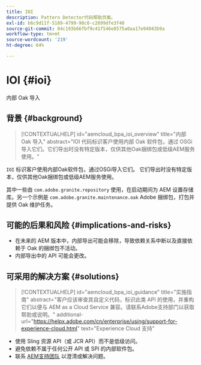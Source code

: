 ```yaml
---
title: IOI
description: Pattern Detector代码帮助页面。
exl-id: b6c9d11f-5189-4799-98c0-c2699dfe3f40
source-git-commit: 84c193b66fbf9c41f546e8575a0aa17e94043b9a
workflow-type: tm+mt
source-wordcount: '219'
ht-degree: 64%

---
```


# IOI {#ioi}

内部 Oak 导入

## 背景 {#background}

>[!CONTEXTUALHELP]
>id="aemcloud_bpa_ioi_overview"
>title="内部 Oak 导入"
>abstract="IOI 代码标识客户使用内部 Oak 软件包，通过 OSGi 导入它们。它们导出时没有特定版本，仅供其他Oak捆绑包或低级AEM服务使用。"

`IOI`  标识客户使用内部Oak软件包，通过OSGi导入它们。 它们导出时没有特定版本，仅供其他Oak捆绑包或低级AEM服务使用。

其中一些由 `com.adobe.granite.repository` 使用，在启动期间为 AEM 设置存储库。另一个示例是 `com.adobe.granite.maintenance.oak` Adobe 捆绑包，打包并提供 Oak 维护任务。

## 可能的后果和风险 {#implications-and-risks}

* 在未来的 AEM 版本中，内部导出可能会移除，导致依赖关系中断以及直接依赖于 Oak 的捆绑包不活动。
* 内部导出中的 API 可能会更改。

## 可采用的解决方案 {#solutions}

>[!CONTEXTUALHELP]
>id="aemcloud_bpa_ioi_guidance"
>title="实施指南"
>abstract="客户应该审查其自定义代码，标识此类 API 的使用，并重构它们以便与 AEM as a Cloud Service 兼容。请联系Adobe支持部门以获取帮助或说明。"
>additional-url="https://helpx.adobe.com/cn/enterprise/using/support-for-experience-cloud.html" text="Experience Cloud 支持"

* 使用 Sling 资源 API（或 JCR API）而不是低级访问。
* 避免依赖不属于任何公开 API 或 SPI 的内部软件包。
* 联系 [AEM支持团队](https://helpx.adobe.com/cn/enterprise/using/support-for-experience-cloud.html) 以澄清或解决问题。
